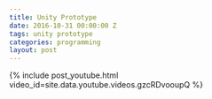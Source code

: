 ```yaml
---
title: Unity Prototype
date: 2016-10-31 00:00:00 Z
tags: unity prototype
categories: programming 
layout: post
---
```


{% include post_youtube.html video_id=site.data.youtube.videos.gzcRDvooupQ %}
